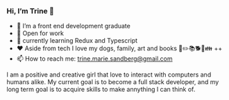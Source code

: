 ### Hi, I’m Trine 👋

- 🌷 I’m a front end development graduate
- 📁 Open for work
- 🌱 currently learning Redux and Typescript
- ❤️ Aside from tech I love my dogs, family, art and books 🎨✏️📚🐕🐶👪 ++
- 📫 How to reach me: trine.marie.sandberg@gmail.com

I am a positive and creative girl that love to interact with computers and humans alike.
My current goal is to become a full stack developer, and my long term goal is to acquire skills to make annything I can think of.
